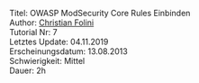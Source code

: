 Titel: OWASP ModSecurity Core Rules Einbinden  
Author: <a href="mailto:christian.folini@netnea.com">Christian Folini</a>  
Tutorial Nr: 7  
Letztes Update: 04.11.2019  
Erscheinungsdatum: 13.08.2013  
Schwierigkeit: Mittel  
Dauer: 2h  
